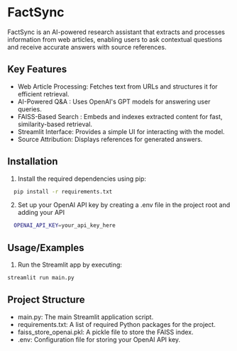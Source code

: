 # FactSync

FactSync is an AI-powered research assistant that extracts and processes information from web articles, enabling users to ask contextual questions and receive accurate answers with source references.

## Key Features

- Web Article Processing: Fetches text from URLs and structures it for efficient retrieval.
- AI-Powered Q&A : Uses OpenAI's GPT models for answering user queries.
- FAISS-Based Search : Embeds and indexes extracted content for fast, similarity-based retrieval.
- Streamlit Interface: Provides a simple UI for interacting with the model.
- Source Attribution: Displays references for generated answers.

## Installation

1. Install the required dependencies using pip:

```bash
  pip install -r requirements.txt
```
2. Set up your OpenAI API key by creating a .env file in the project root and adding your API

```bash
  OPENAI_API_KEY=your_api_key_here
```

## Usage/Examples

1. Run the Streamlit app by executing:
```bash
streamlit run main.py
```

## Project Structure

- main.py: The main Streamlit application script.
- requirements.txt: A list of required Python packages for the project.
- faiss_store_openai.pkl: A pickle file to store the FAISS index.
- .env: Configuration file for storing your OpenAI API key.
